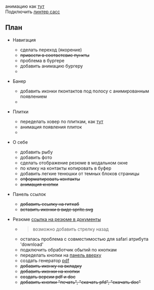 анимацию как [ тут](https://templatemag.com/demo/Jack/)  
Подключить [линтер сасс](https://www.master-web.info/kak-lintovat-vash-sass-css-stylelint/)  


## Плaн  
- Навигация
	- сделать переход (якорение)
	- ~~привести в соответсвие пункты~~
	- проблема в бургере
	- добавить анимацию бургеру
	- 

- Банер
	- добавить иконки пконтактов под полосу с анимированным появлением
	- 

- Плитки
	- переделать ховер по плиткам, как [ тут](https://templatemag.com/demo/Jack/)
	- анимация появления плиток
	- 

- О себе
	- добавить рыбу
	- добавить фото
	- сделать отображение резюме в модальном окне
	- по клику на контакты копировать в буфер
	- добавить легкие тенюшки от темных блоков страницы
	- ~~отформатировать контакты~~
	- ~~анимация кнопки~~
	

- Панель ссылок
	- ~~добавить ссылку на гитхаб~~
	- ~~вставить иконки в виде sprite.svg~~

- Резюме
[ссылка на резюме в документы](https://docs.google.com/document/d/1fH2_HjlyACvZ0UCKCoN-JA23H_k2xLLi7DlCa1SHWEw/edit?usp=sharing)
	- >возможно добавить стрелку назад
	- осталась проблема с совместимостью для safari атрибута 'download'
	- подключить обработчик обытий по кнопкам
	- переделать кнопки на [панель вверху](https://i.imgur.com/1e9WoPT.png)
	- создать генератор [pdf](https://github.com/MrRio/jsPDF)
	- ~~добавить иконку на вкладку~~
	- ~~добавить иконки на кнопки~~
	- ~~создать версии pdf и doc~~
	- ~~добавить кнопки "печать", "скачать pfd", "скачать doc"~~